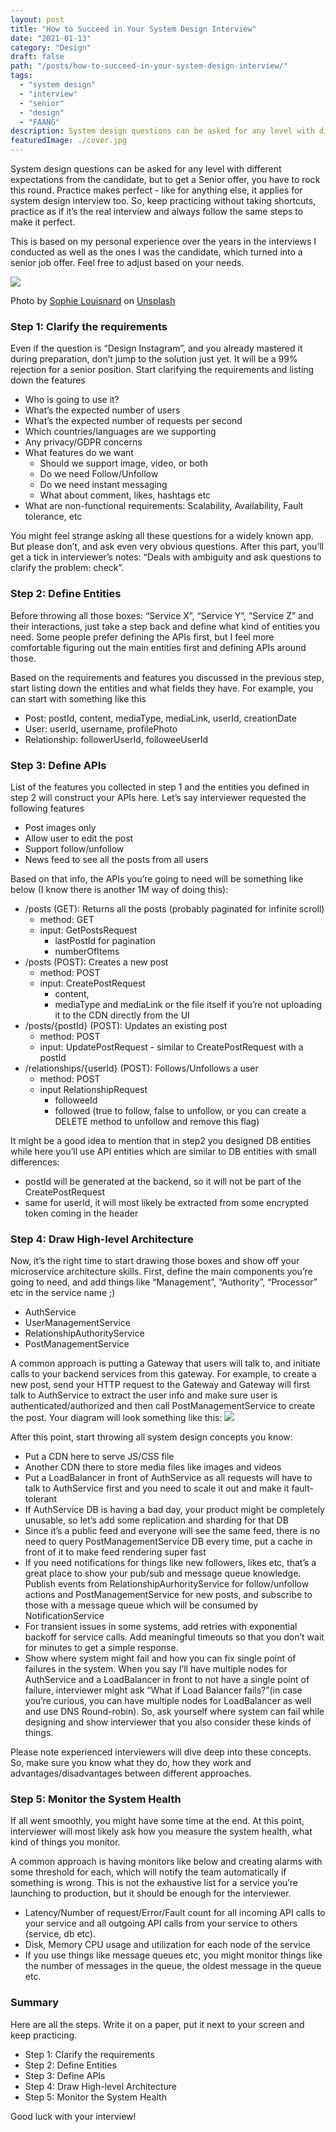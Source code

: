 ```yaml
---
layout: post
title: "How to Succeed in Your System Design Interview"
date: "2021-01-13"
category: "Design"
draft: false
path: "/posts/how-to-succeed-in-your-system-design-interview/"
tags:
  - "system design"
  - "interview"
  - "senior"
  - "design"
  - "FAANG"
description: System design questions can be asked for any level with different expectations from the candidate, but to get a Senior offer, you have to rock this round. Practice makes perfect - like for anything else, it applies for system design interview too. So, keep practicing without taking shortcuts, practice as if it’s the real interview and always follow the same steps to make it perfect.
featuredImage: ./cover.jpg
---
```



System design questions can be asked for any level with different expectations from the candidate, but to get a Senior offer, you have to rock this round. Practice makes perfect - like for anything else, it applies for system design interview too. So, keep practicing without taking shortcuts, practice as if it’s the real interview and always follow the same steps to make it perfect.

This is based on my personal experience over the years in the interviews I conducted as well as the ones I was the candidate, which turned into a senior job offer. Feel free to adjust based on your needs.

![](./cover.jpg)<figcaption>Photo by <a href="https://unsplash.com/@louisnardsophie">Sophie Louisnard</a> on <a href="https://unsplash.com">Unsplash</a></figcaption>

### Step 1: Clarify the requirements

Even if the question is “Design Instagram”, and you already mastered it during preparation, don’t jump to the solution just yet. It will be a 99% rejection for a senior position. Start clarifying the requirements and listing down the features

* Who is going to use it?
* What’s the expected number of users
* What’s the expected number of requests per second
* Which countries/languages are we supporting
* Any privacy/GDPR concerns
* What features do we want
    - Should we support image, video, or both
    - Do we need Follow/Unfollow
    - Do we need instant messaging
    - What about comment, likes, hashtags etc
* What are non-functional requirements: Scalability, Availability, Fault tolerance, etc

You might feel strange asking all these questions for a widely known app. But please don’t, and ask even very obvious questions. After this part, you’ll get a tick in interviewer’s notes: “Deals with ambiguity and ask questions to clarify the problem: check”.


### Step 2: Define Entities

Before throwing all those boxes: “Service X”, “Service Y”, “Service Z” and their interactions, just take a step back and define what kind of entities you need. Some people prefer defining the APIs first, but I feel more comfortable figuring out the main entities first and defining APIs around those.

Based on the requirements and features you discussed in the previous step, start listing down the entities and what fields they have. For example, you can start with something like this

* Post: postId, content, mediaType, mediaLink, userId, creationDate
* User: userId, username, profilePhoto
* Relationship: followerUserId, followeeUserId

### Step 3: Define APIs

List of the features you collected in step 1 and the entities you defined in step 2 will construct your APIs here. Let’s say interviewer requested the following features

* Post images only
* Allow user to edit the post
* Support follow/unfollow
* News feed to see all the posts from all users

Based on that info, the APIs you’re going to need will be something like below (I know there is another 1M way of doing this):

* /posts (GET): Returns all the posts (probably paginated for infinite scroll)
    * method: GET
    * input: GetPostsRequest
        * lastPostId for pagination
        * numberOfItems
* /posts (POST): Creates a new post
    * method: POST
    * input: CreatePostRequest
        * content,
        * mediaType and mediaLink or the file itself if you’re not uploading it to the CDN directly from the UI
* /posts/{postId} (POST): Updates an existing post
    * method: POST
    * input: UpdatePostRequest - similar to CreatePostRequest with a postId
* /relationships/{userId} (POST): Follows/Unfollows a user
    * method: POST
    * input RelationshipRequest
        * followeeId
        * followed (true to follow, false to unfollow, or you can create a DELETE method to unfollow and remove this flag)

It might be a good idea to mention that in step2 you designed DB entities while here you’ll use API entities which are similar to DB entities with small differences:

* postId will be generated at the backend, so it will not be part of the CreatePostRequest
* same for userId, it will most likely be extracted from some encrypted token coming in the header

### Step 4: Draw High-level Architecture

Now, it’s the right time to start drawing those boxes and show off your microservice architecture skills. First, define the main components you’re going to need, and add things like “Management”, “Authority”, “Processor” etc in the service name ;)

* AuthService
* UserManagementService
* RelationshipAuthorityService
* PostManagementService


A common approach is putting a Gateway that users will talk to, and initiate calls to your backend services from this gateway. For example, to create a new post, send your HTTP request to the Gateway and Gateway will first talk to AuthService to extract the user info and make sure user is authenticated/authorized and then call PostManagementService to create the post. Your diagram will look something like this:
![](./design.jpg)


After this point, start throwing all system design concepts you know:

* Put a CDN here to serve JS/CSS file
* Another CDN there to store media files like images and videos
* Put a LoadBalancer in front of AuthService as all requests will have to talk to AuthService first and you need to scale it out and make it fault-tolerant
* If AuthService DB is having a bad day, your product might be completely unusable, so let’s add some replication and sharding for that DB
* Since it’s a public feed and everyone will see the same feed, there is no need to query PostManagementService DB every time, put a cache in front of it to make feed rendering super fast
* If you need notifications for things like new followers, likes etc, that’s a great place to show your pub/sub and message queue knowledge. Publish events from RelationshipAurhorityService for follow/unfollow actions and PostManagementService for new posts, and subscribe to those with a message queue which will be consumed by NotificationService
* For transient issues in some systems, add retries with exponential backoff for service calls. Add meaningful timeouts so that you don’t wait for minutes to get a simple response.
* Show where system might fail and how you can fix single point of failures in the system. When you say I’ll have multiple nodes for AuthService and a LoadBalancer in front to not have a single point of failure, interviewer might ask “What if Load Balancer fails?”(in case you’re curious, you can have multiple nodes for LoadBalancer as well and use DNS Round-robin). So, ask yourself where system can fail while designing and show interviewer that you also consider these kinds of things.


Please note experienced interviewers will dive deep into these concepts. So, make sure you know what they do, how they work and advantages/disadvantages between different approaches.

### Step 5: Monitor the System Health

If all went smoothly, you might have some time at the end. At this point, interviewer will most likely ask how you measure the system health, what kind of things you monitor.

A common approach is having monitors like below and creating alarms with some threshold for each, which will notify the team automatically if something is wrong. This is not the exhaustive list for a service you’re launching to production, but it should be enough for the interviewer.

* Latency/Number of request/Error/Fault count for all incoming API calls to your service and all outgoing API calls from your service to others (service, db etc).
* Disk, Memory CPU usage and utilization for each node of the service
* If you use things like message queues etc, you might monitor things like the number of messages in the queue, the oldest message in the queue etc.



### Summary

Here are all the steps. Write it on a paper, put it next to your screen and keep practicing.

* Step 1: Clarify the requirements
* Step 2: Define Entities
* Step 3: Define APIs
* Step 4: Draw High-level Architecture
* Step 5: Monitor the System Health


Good luck with your interview!
